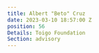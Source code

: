 ```yaml
---
title: Albert "Beto" Cruz
date: 2023-03-10 18:57:00 Z
position: 56
Details: Toigo Foundation
Section: advisory
---
```


